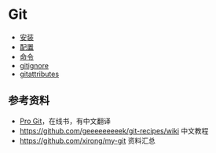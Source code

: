 # Git

- [安装](install.md)
- [配置](commands/config.md)
- [命令](commands/index.md)
- [gitignore](gitignore.md)
- [gitattributes](gitattributes.md)

## 参考资料

- [Pro Git](https://git-scm.com/book/en/v2)，在线书，有中文翻译
- <https://github.com/geeeeeeeeek/git-recipes/wiki> 中文教程
- <https://github.com/xirong/my-git> 资料汇总
